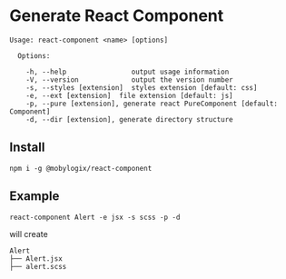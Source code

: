 # Generate React Component

```
Usage: react-component <name> [options]

  Options:

    -h, --help                output usage information
    -V, --version             output the version number
    -s, --styles [extension]  styles extension [default: css]
    -e, --ext [extension]  file extension [default: js]
    -p, --pure [extension], generate react PureComponent [default: Component]
    -d, --dir [extension], generate directory structure

```

## Install

```
npm i -g @mobylogix/react-component
```

## Example

```
react-component Alert -e jsx -s scss -p -d
```

will create

```
Alert
├── Alert.jsx
├── alert.scss

```
